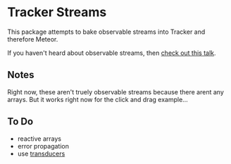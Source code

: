 # Tracker Streams

This package attempts to bake observable streams into Tracker and therefore Meteor.

If you haven't heard about observable streams, then [check out this talk](https://www.youtube.com/watch?v=XRYN2xt11Ek).

## Notes

Right now, these aren't truely observable streams because there arent any arrays. But it works right now for the click and drag example...

<!-- Observable streams are often thought of as asynchronous arrays.
Here, they are slightly differnt because we are never accumulating
values. Basically, we just have a reactive variable in each stream
and we tie streams together with a Tracker.autorun. The crucial part
to realize here is that we keep track of all the autorun dependancies
as well so we can stop all of them when a stream has completed. -->

## To Do
- reactive arrays
- error propagation
- use [transducers](http://jlongster.com/Transducers.js--A-JavaScript-Library-for-Transformation-of-Data)

